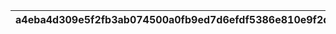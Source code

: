 |a4eba4d309e5f2fb3ab074500a0fb9ed7d6efdf5386e810e9f2dada4c8a33918|e69c12ae5391e2d7325ec355ae63846456316c4320dc12751021b4e1af28e69e|ecdd10f247aed2b0c6d8aba8979cee7527ce0da580e126553971f0854587948d|f943cd1050717d673b05346c166ede71cc86f4de4b3df6a2a0f5c43a792f2858|f125c085425f0aff101c4235f6fc5851a5cbb4f55d7db0d9dd4480379199f4e7|96b1894c1f62949d1bfd77771b9dd9224b9682a468c221a3209ead1afd4d3901|0b587603c85d49f04222600df2711d14008b751371a3c0c8b721bedc9d610317|3e59a6c17a59cb940e0dcb6a39b3d3b27a9ebd1b4e2b8c9995bdd8764e75bddc|d0da6aad5cc7d4744d6eb1a72248653f6bd0d69de3151455eeb9e2de1acb07c9|1f995554884ca187a14f56da0bbad40cdc7286d9c21185c2108ad00eab600a75|8f199f76f169c1c4f78c7e591a3c93e5996ca22196d9e1fed1aeb28f2f3075d0|
| --- | --- | --- | --- | --- | --- | --- | --- | --- | --- | --- |